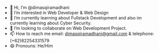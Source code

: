 - 👋 Hi, I’m @dimasqiramadhani
- 👀 I’m interested in Web Developer & Web Design
- 🌱 I’m currently learning about Fullstack Development and also im currently learning about Cyber Security.
- 💞️ I’m looking to collaborate on Web Development Project.
- 📫 How to reach me email: dimasqiramadhani@gmail.com & telephone: (+62)82254331579
- 😄 Pronouns: He/Him

<!---
dimasqiramadhani/Profile is a ✨ special ✨ repository because its `README.md` (this file) appears on your GitHub profile.
You can click the Preview link to take a look at your changes.
--->

